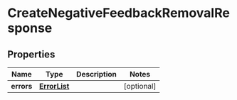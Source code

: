 # CreateNegativeFeedbackRemovalResponse

## Properties
Name | Type | Description | Notes
------------ | ------------- | ------------- | -------------
**errors** | [**ErrorList**](ErrorList.md) |  |  [optional]
